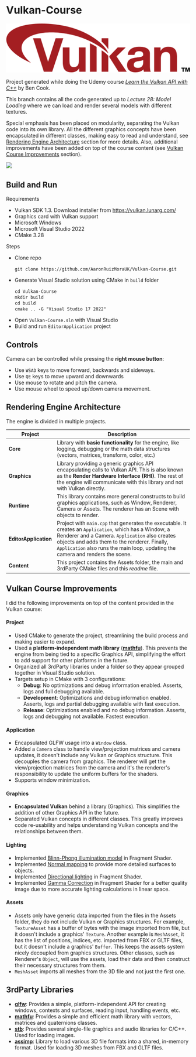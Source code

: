 # Vulkan-Course

<img src="./Vulkan-logo.png">

Project generated while doing the Udemy course *[Learn the Vulkan API with C++](https://www.udemy.com/course/learn-the-vulkan-api-with-cpp/)* by Ben Cook.

This branch contains all the code generated up to *Lecture 28: Model Loading* where we can load and render several models with different textures.

Special emphasis has been placed on modularity, separating the Vulkan code into its own library. All the different graphics concepts have been encapsulated in different classes, making easy to read and understand, see [Rendering Engine Architecture](#Rendering-Engine-Architecture) section for more details. Also, additional improvements have been added on top of the course content (see [Vulkan Course Improvements](#Vulkan-Course-Improvements) section).

<img src="./Vulkan_GraphicsEngine.gif">

## Build and Run

Requirements
- Vulkan SDK 1.3. Download installer from https://vulkan.lunarg.com/
- Graphics card with Vulkan support
- Microsoft Windows 
- Microsoft Visual Studio 2022
- CMake 3.28

Steps
- Clone repo
  ````
  git clone https://github.com/AaronRuizMoraUK/Vulkan-Course.git
  ````
- Generate Visual Studio solution using CMake in `build` folder
  ```` 
  cd Vulkan-Course
  mkdir build
  cd build
  cmake .. -G "Visual Studio 17 2022"
  ````
- Open `Vulkan-Course.sln` with Visual Studio
- Build and run `EditorApplication` project

## Controls

Camera can be controlled while pressing the **right mouse button**:

- Use `WSAD` keys to move forward, backwards and sideways.
- Use `QE` keys to move upward and downwards
- Use mouse to rotate and pitch the camera.
- Use mouse wheel to speed up/down camera movement.

## Rendering Engine Architecture

The engine is divided in multiple projects.

| Project | Description |
| ------- | ----------- |
| **Core** | Library with **basic functionality** for the engine, like logging, debugging or the math data structures (vectors, matrices, transform, color, etc.) |
| **Graphics** | Library providing a generic graphics API encapsulating calls to Vulkan API. This is also known as the **Render Hardware Interface (RHI)**. The rest of the engine will communicate with this library and not with Vulkan directly. |
| **Runtime** | This library contains more general constructs to build graphics applications, such as Window, Renderer, Camera or Assets. The renderer has an Scene with objects to render. |
| **EditorApplication** | Project with `main.cpp` that generates the executable. It creates an `Application`, which has a Window, a Renderer and a Camera. `Application` also creates objects and adds them to the renderer. Finally, `Application` also runs the main loop, updating the camera and renders the scene. |
| **Content** | This project contains the Assets folder, the main and 3rdParty CMake files and this *readme* file. |

## Vulkan Course Improvements

I did the following improvements on top of the content provided in the Vulkan course:

#### Project

- Used CMake to generate the project, streamlining the build process and making easier to expand.
- Used a **platform-independent math library** (**[mathfu](https://github.com/google/mathfu.git)**). This prevents the engine from being tied to a specific Graphics API, simplifying the effort to add support for other platforms in the future.
- Organized all 3rdParty libraries under a folder so they appear grouped together in Visual Studio solution.
- Targets setup in CMake with 3 configurations:
  - **Debug**: No optimizations and debug information enabled. Asserts, logs and full debugging available.
  - **Development**: Optimizations and debug information enabled. Asserts, logs and partial debugging available with fast execution.
  - **Release**: Optimizations enabled and no debug information. Asserts, logs and debugging not available. Fastest execution.

#### Application

- Encapsulated GLFW usage into a `Window` class.
- Added a `Camera` class to handle view/projection matrices and camera updates, it doesn't include any Vulkan or Graphics structure. This decouples the camera from 
graphics. The renderer will get the view/projection matrices from the camera and it's the renderer's responsibility to update the uniform buffers for the shaders.
- Supports window minimization.

#### Graphics

- **Encapsulated Vulkan** behind a library (Graphics). This simplifies the addition of other Graphics API in the future.
- Separated Vulkan concepts in different classes. This greatly improves code re-usability and helps understanding Vulkan concepts and the relationships between them.

#### Lighting
 
- Implemented [Blinn-Phong illumination model](https://learnopengl.com/Advanced-Lighting/Advanced-Lighting) in Fragment Shader.
- Implemented [Normal mapping](https://learnopengl.com/Advanced-Lighting/Normal-Mapping) to provide more detailed surfaces to objects.
- Implemented [Directional lighting](https://learnopengl.com/Lighting/Multiple-lights) in Fragment Shader.
- Implemented [Gamma Correction](https://learnopengl.com/Advanced-Lighting/Gamma-Correction) in Fragment Shader for a better quality image due to more accurate lighting calculations in linear space.

#### Assets
 
- Assets only have generic data imported from the files in the Assets folder, they do not include Vulkan or Graphics structures. For example, `TextureAsset` has a buffer of bytes with the image imported from file, but it doesn't include a graphics' `Texture`. Another example is `MeshAsset`, it has the list of positions, indices, etc. imported from FBX or GLTF files, but it doesn't include a graphics' `Buffer`. This keeps the assets system nicely decoupled from graphics structures. Other classes, such as Renderer's `Object`, will use the assets, load their data and then construct their necessary structures from them.
- `MeshAsset` imports all meshes from the 3D file and not just the first one.

## 3rdParty Libraries

- **[glfw](https://github.com/glfw/glfw.git)**: Provides a simple, platform-independent API for creating windows, contexts and surfaces, reading input, handling events, etc.
- **[mathfu](https://github.com/google/mathfu.git)**: Provides a simple and efficient math library with vectors, matrices and quaternions classes.
- **[stb](https://github.com/nothings/stb.git)**: Provides several single-file graphics and audio libraries for C/C++. Used for loading images.
- **[assimp](https://github.com/assimp/assimp.git)**: Library to load various 3D file formats into a shared, in-memory format. Used for loading 3D meshes from FBX and GLTF files.
